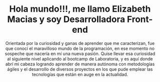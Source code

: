 <div align="center">
  <h1> Hola mundo!!!, me llamo Elizabeth Macias y soy Desarrolladora Front-end</h1>
  <p>
    Orientada por la curiosidad y ganas de aprender que me caracterizan, fue que conocí el maravilloso mundo de la programación, en ese momento no sospeche que nacería en mí una nueva pasión. Quise llevar esa curiosidad al siguiente nivel aplicando al bootcamp de Laboratoria, y es aquí donde abrí mi cabeza logrando aprender de manera autónoma con metodologías ágiles y el desarrollo de diversos proyectos en los que pude emplear las tecnologías que están en auge en la actualidad.
  </p>
</div>